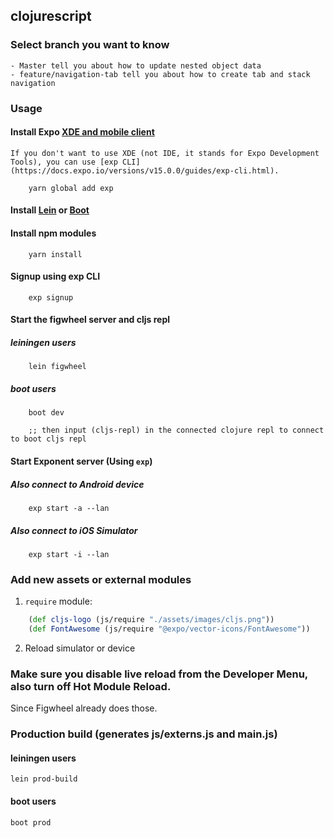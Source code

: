 ## clojurescript

### Select branch you want to know

    - Master tell you about how to update nested object data
    - feature/navigation-tab tell you about how to create tab and stack navigation

### Usage

#### Install Expo [XDE and mobile client](https://docs.expo.io/versions/v15.0.0/introduction/installation.html)

    If you don't want to use XDE (not IDE, it stands for Expo Development Tools), you can use [exp CLI](https://docs.expo.io/versions/v15.0.0/guides/exp-cli.html).

```shell
    yarn global add exp
```

#### Install [Lein](http://leiningen.org/#install) or [Boot](https://github.com/boot-clj/boot)

#### Install npm modules

```shell
    yarn install
```

#### Signup using exp CLI

```shell
    exp signup
```

#### Start the figwheel server and cljs repl

##### leiningen users

```shell
    lein figwheel
```

##### boot users

```shell
    boot dev

    ;; then input (cljs-repl) in the connected clojure repl to connect to boot cljs repl
```

#### Start Exponent server (Using `exp`)

##### Also connect to Android device

```shell
    exp start -a --lan
```

##### Also connect to iOS Simulator

```shell
    exp start -i --lan
```

### Add new assets or external modules

1.  `require` module:

```clj
    (def cljs-logo (js/require "./assets/images/cljs.png"))
    (def FontAwesome (js/require "@expo/vector-icons/FontAwesome"))
```

2.  Reload simulator or device

### Make sure you disable live reload from the Developer Menu, also turn off Hot Module Reload.

Since Figwheel already does those.

### Production build (generates js/externs.js and main.js)

#### leiningen users

```shell
lein prod-build
```

#### boot users

```shell
boot prod
```
